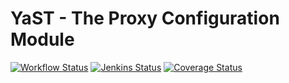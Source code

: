 # YaST - The Proxy Configuration Module #

[![Workflow Status](https://github.com/yast/yast-proxy/workflows/CI/badge.svg?branch=master)](
https://github.com/yast/yast-proxy/actions?query=branch%3Amaster)
[![Jenkins Status](https://ci.opensuse.org/buildStatus/icon?job=yast-yast-proxy-master)](
https://ci.opensuse.org/view/Yast/job/yast-yast-proxy-master/)
[![Coverage Status](https://img.shields.io/coveralls/yast/yast-proxy.svg)](https://coveralls.io/r/yast/yast-proxy?branch=master)
